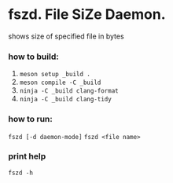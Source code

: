 # fszd. File SiZe Daemon.
shows size of specified file in bytes

### how to build:
1. `meson setup _build .`
2. `meson compile -C _build`
3. `ninja -C _build clang-format`
4. `ninja -C _build clang-tidy`

### how to run:
`fszd [-d daemon-mode]`
`fszd <file name>`

### print help
`fszd -h`
